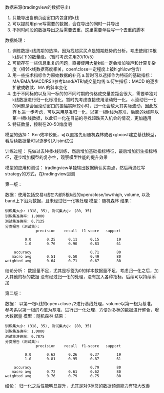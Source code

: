 数据来源(tradingview的数据导出)
1. 只能导出当前页面窗口内包含的k线
2. 可以提前用pine写需要的数据，会在导出的同时一并导出
3. 不同时间段的数据导出之后需要去重，这里需要单独写一个去重的脚本

数据处理：
1. 训练数据k线周期的选择。因为找超买买点是短期趋势的分析，考虑使用20根k线以下的数量级。（暂时考虑先用20/10/5）
2. 可能存在一些信息重复的问题，直接使用大量k线一定会增加噪声和计算复杂度（相邻k线数据高度相关，open\close一定程度上被high\low包含）
3. 用一些技术指标作为原始数据的补充
     a.暂时可以选择作为特征的基础指标：MA/EMA/MACD/RSI/参考band/ATR/成交量均线
     b.衍生指标：MACD 的逐步扩散或收敛、MA 的斜率变化
4. 由于不同标的以及同一标的的不同时期的价格成交量差距会很大，需要单独对k线数据进行归一化标准化，暂时先考虑直接使用滚动归一化，
     a.滚动归一化的问题是会当滚动窗口的振幅实际较小时，归一化会放大其实际波动，因此放弃
     b.进一步考虑，可以采用基准归一化，以第一根k线为基准，后面的k线除以第一根k线数据，以此归一化在目前的寻找超跌买入机会的情况，更加适用
5. 特征数量，控制在20-50维度吧

模型的选择：
Knn效率较低，可以直接先用随机森林或者xgboost建立基线模型，看后续数据量可以逐步引入lstm试试

训练过程：
先做过去N根k线训练，然后增加基础指标特征，最后增加衍生指标特征，逐步增加模型的复杂性，观察模型性能的提升效果

模型的应用和测试：
tradingview单独输出数据确认买卖点，然后再通过写strategy的方式，在tradingview回测


第一版：

数据：使用包括交易k线在内前5根k线的open/close/low/high, volume, 以及band上下沿为数据，且未经过归一化等处理
模型：随机森林
结果：
```
训练集大小: (318, 35), 测试集大小: (80, 35)
训练集准确率: 1.0000
测试集准确率: 0.7125
分类报告 (测试集):
              precision    recall  f1-score   support

         0.0       0.25      0.11      0.15        19
         1.0       0.76      0.90      0.83        61

    accuracy                           0.71        80
   macro avg       0.51      0.50      0.49        80
weighted avg       0.64      0.71      0.67        80
```
结论分析：
数据量不足，尤其是标签为0的样本数据量不足，考虑归一化之后，加入其他的标的数据
没有经过归一化的处理，没有加入各种指标，后续可以持续添加


第二版：

数据：
以第一根k线的open+close /2进行基线处理，volume以第一根为基准，参考系以第一根的均值为基准，进行归一化处理，方便对多标的数据进行整合，增大数据量
模型：随机森林
结果：
```
训练集大小: (318, 35), 测试集大小: (80, 35)
训练集准确率: 1.0000
测试集准确率: 0.7875
分类报告 (测试集):
              precision    recall  f1-score   support

         0.0       0.62      0.26      0.37        19
         1.0       0.81      0.95      0.87        61

    accuracy                           0.79        80
   macro avg       0.72      0.61      0.62        80
weighted avg       0.76      0.79      0.75        80
```
结论：
归一化之后性能明显提升，尤其是对0标签的数据预测能力有较大改善



